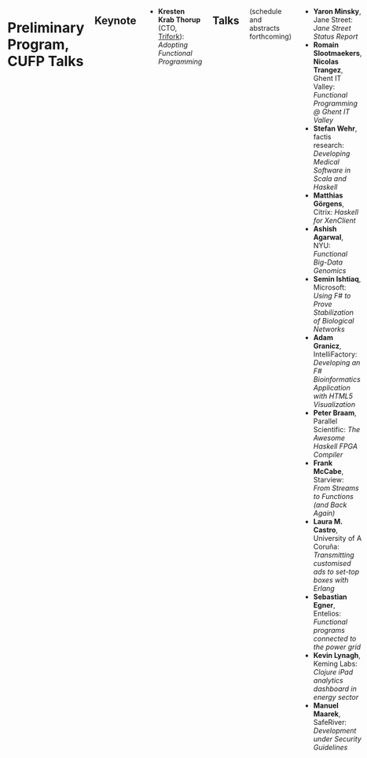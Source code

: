 <div class="row" media:type="text/omd">
<div class="small-12 columns" media:type="text/omd">

# Preliminary Program, CUFP Talks
## Keynote
- **Kresten Krab Thorup** \(CTO, [Trifork](http://www.trifork.com/)\): *Adopting Functional Programming*

## Talks
\(schedule and abstracts forthcoming\)

- **Yaron Minsky**, Jane Street: *Jane Street Status Report*
- **Romain Slootmaekers**, **Nicolas Trangez**, Ghent IT Valley: *Functional Programming @ Ghent IT Valley*
- **Stefan Wehr**, factis research: *Developing Medical Software in Scala and Haskell*
- **Matthias Görgens**, Citrix: *Haskell for XenClient*
- **Ashish Agarwal**, NYU: *Functional Big-Data Genomics*
- **Semin Ishtiaq**, Microsoft: *Using F\# to Prove Stabilization of Biological Networks*
- **Adam Granicz**, IntelliFactory: *Developing an F\# Bioinformatics Application with HTML5 Visualization*
- **Peter Braam**, Parallel Scientific: *The Awesome Haskell FPGA Compiler*
- **Frank McCabe**, Starview: *From Streams to Functions \(and Back Again\)*
- **Laura M. Castro**, University of A Coruña: *Transmitting customised ads to set-top boxes with Erlang*
- **Sebastian Egner**, Entelios: *Functional programs connected to the power grid*
- **Kevin Lynagh**, Keming Labs: *Clojure iPad analytics dashboard in energy sector*
- **Manuel Maarek**, SafeRiver: *Development under Security Guidelines*

</div>
</div>
